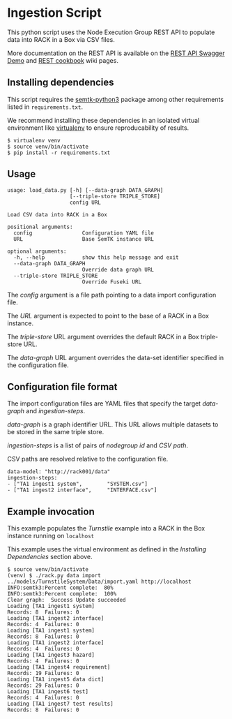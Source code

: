# Ingestion Script

This python script uses the Node Execution Group REST API
to populate data into RACK in a Box via CSV files.

More documentation on the REST API is available on the
[REST API Swagger Demo](https://github.com/ge-high-assurance/RACK/wiki/REST-API-Swagger-Demo)
and [REST cookbook](https://github.com/ge-semtk/semtk/wiki/REST-cookbook) wiki pages.

## Installing dependencies

This script requires the [semtk-python3](https://github.com/ge-semtk/semtk-python3) package
among other requirements listed in `requirements.txt`.

We recommend installing these dependencies in an isolated virtual environment
like [virtualenv](https://pypi.org/project/virtualenv/) to ensure reproducability
of results.

```
$ virtualenv venv
$ source venv/bin/activate
$ pip install -r requirements.txt
```

## Usage

```
usage: load_data.py [-h] [--data-graph DATA_GRAPH]
                    [--triple-store TRIPLE_STORE]
                    config URL

Load CSV data into RACK in a Box

positional arguments:
  config                Configuration YAML file
  URL                   Base SemTK instance URL

optional arguments:
  -h, --help            show this help message and exit
  --data-graph DATA_GRAPH
                        Override data graph URL
  --triple-store TRIPLE_STORE
                        Override Fuseki URL
```

The *config* argument is a file path pointing to a data import configuration file.

The *URL* argument is expected to point to the base of a RACK in a Box instance.

The *triple-store* URL argument overrides the default RACK in a Box triple-store URL.

The *data-graph* URL argument overrides the data-set identifier specified in the configuration file.

## Configuration file format

The import configuration files are YAML files that specify the target *data-graph*
and *ingestion-steps*.

*data-graph* is a graph identifier URL. This URL allows multiple datasets to be stored
in the same triple store.

*ingestion-steps* is a list of pairs of *nodegroup id* and *CSV path*.

CSV paths are resolved relative to the configuration file.

```
data-model: "http://rack001/data"
ingestion-steps:
- ["TA1 ingest1 system",        "SYSTEM.csv"]
- ["TA1 ingest2 interface",     "INTERFACE.csv"]
```

## Example invocation

This example populates the *Turnstile* example into a RACK in the Box instance
running on `localhost`

This example uses the virtual environment as defined in the *Installing Dependencies*
section above.

```
$ source venv/bin/activate
(venv) $ ./rack.py data import ../models/TurnstileSystem/Data/import.yaml http://localhost
INFO:semtk3:Percent complete:  80%
INFO:semtk3:Percent complete:  100%
Clear graph:  Success Update succeeded
Loading [TA1 ingest1 system]
Records: 8	Failures: 0
Loading [TA1 ingest2 interface]
Records: 4	Failures: 0
Loading [TA1 ingest1 system]
Records: 8	Failures: 0
Loading [TA1 ingest2 interface]
Records: 4	Failures: 0
Loading [TA1 ingest3 hazard]
Records: 4	Failures: 0
Loading [TA1 ingest4 requirement]
Records: 19	Failures: 0
Loading [TA1 ingest5 data dict]
Records: 29	Failures: 0
Loading [TA1 ingest6 test]
Records: 4	Failures: 0
Loading [TA1 ingest7 test results]
Records: 8	Failures: 0
```
